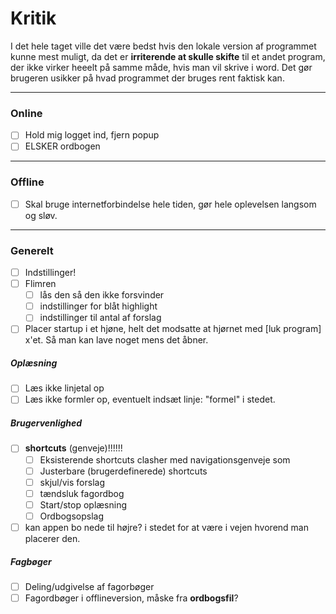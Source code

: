 # Kritik
I det hele taget ville det være bedst hvis den lokale version af programmet kunne mest muligt, da det er **irriterende at skulle skifte** til et andet program, der ikke virker heeelt på samme måde, hvis man vil skrive i word. Det gør brugeren usikker på hvad programmet der bruges rent faktisk kan. 


---

### Online
- [ ] Hold mig logget ind, fjern popup
- [ ] ELSKER ordbogen

---

### Offline

- [ ] Skal bruge internetforbindelse hele tiden, gør hele oplevelsen langsom og sløv.

---

### Generelt
- [ ] Indstillinger!
- [ ] Flimren
	- [ ] lås den så den ikke forsvinder
	- [ ] indstillinger for blåt highlight
	- [ ] indstillinger til antal af forslag
- [ ] Placer startup i et hjøne, helt det modsatte at hjørnet med [luk program] x'et. Så man kan lave noget mens det åbner.

##### Oplæsning
- [ ] Læs ikke linjetal op
- [ ] Læs ikke formler op, eventuelt indsæt linje: "formel" i stedet.

##### Brugervenlighed
- [ ] **shortcuts** (genveje)!!!!!!
	- [ ] Eksisterende shortcuts clasher med navigationsgenveje som 
	- [ ] Justerbare (brugerdefinerede) shortcuts
	- [ ] skjul/vis forslag
	- [ ] tændsluk fagordbog
	- [ ] Start/stop oplæsning
	- [ ] Ordbogsopslag
- [ ] kan appen bo nede til højre? i stedet for at være i vejen hvorend man placerer den.

##### Fagbøger
- [ ] Deling/udgivelse af fagorbøger
- [ ] Fagordbøger i offlineversion, måske fra **ordbogsfil**?